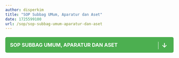 ```yaml
---
author: disperkim
title: "SOP Subbag UMum, Aparatur dan Aset"
date: 1725599100
url: /sop/sop-subbag-umum-aparatur-dan-aset
---
```


<p><a href="/file/RN6Hky4517nIKIcL9GXg.pdf" title="SOP SUBBAG UMUM, APARATUR DAN ASET" style="display: block; text-decoration: none; background-color: #4caf50; color: white; padding: 15px; text-align: left; border-radius: 5px; width: 100%; max-width: 600px; margin: 20px auto; position: relative; font-size: 16px; font-weight: bold;"> <span style="font-size: 16px; color: #ffffff;">SOP SUBBAG UMUM, APARATUR DAN ASET&nbsp;</span> <span style="position: absolute; right: 20px; font-size: 20px; color: #ffffff; border-left: 1px solid #ffffff; padding-left: 10px;">&darr;</span> </a></p>

